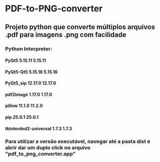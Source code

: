 # PDF-to-PNG-converter

## Projeto python que converte múltiplos arquivos .pdf para imagens .png com facilidade

### Python Interpreter:

#### PyQt5	5.15.11	5.15.11
#### PyQt5-Qt5	5.15.16	5.15.16
#### PyQt5_sip	12.17.0	12.17.0
#### pdf2image	1.17.0	1.17.0
#### pillow	11.1.0	11.2.0
####  pip	25.0.1	25.0.1
#### tkinterdnd2-universal	1.7.3	1.7.3

### Para utilizar a versão executável, navegar até a pasta dist e abrir dar um duplo click no arquivo "pdf_to_png_converter.app"
